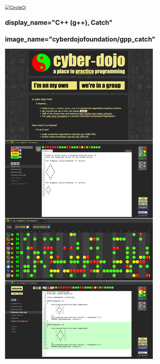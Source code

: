 [![CircleCI](https://circleci.com/gh/cyber-dojo-languages/gplusplus-catch.svg?style=svg)](https://circleci.com/gh/cyber-dojo-languages/gplusplus-catch)

## display_name="C++ (g++), Catch"
## image_name="cyberdojofoundation/gpp_catch"

![cyber-dojo.org home page](https://github.com/cyber-dojo/cyber-dojo/blob/master/shared/home_page_snapshot.png)